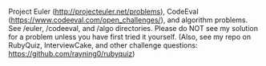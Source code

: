 Project Euler (http://projecteuler.net/problems), CodeEval (https://www.codeeval.com/open_challenges/), and algorithm problems. See /euler, /codeeval, and /algo directories. Please do NOT see my solution for a problem unless you have first tried it yourself. (Also, see my repo on RubyQuiz, InterviewCake, and other challenge questions: https://github.com/rayning0/rubyquiz)